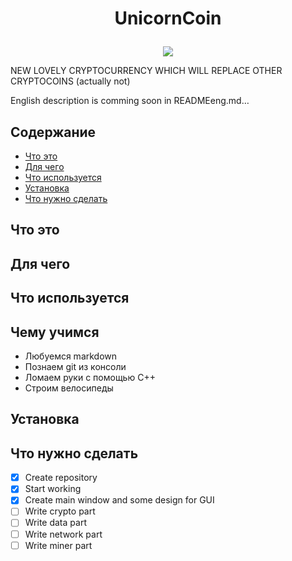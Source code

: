 # <p align="center">UnicornCoin
<p align="center"><img src="https://raw.github.com/Defolters/UnicornCoin/master/UnicornCoin.png"></p>
NEW LOVELY CRYPTOCURRENCY WHICH WILL REPLACE OTHER CRYPTOCOINS (actually not)


English description is comming soon in READMEeng.md…
## Содержание
- [Что это](#%D0%A7%D1%82%D0%BE-%D1%8D%D1%82%D0%BE)
- [Для чего](#%D0%94%D0%BB%D1%8F-%D1%87%D0%B5%D0%B3%D0%BE)
- [Что используется](#%D0%A7%D1%82%D0%BE-%D0%B8%D1%81%D0%BF%D0%BE%D0%BB%D1%8C%D0%B7%D1%83%D0%B5%D1%82%D1%81%D1%8F)
- [Установка](#%D0%A3%D1%81%D1%82%D0%B0%D0%BD%D0%BE%D0%B2%D0%BA%D0%B0)
- [Что нужно сделать](#%D0%A7%D1%82%D0%BE-%D0%BD%D1%83%D0%B6%D0%BD%D0%BE-%D1%81%D0%B4%D0%B5%D0%BB%D0%B0%D1%82%D1%8C)

## Что это
## Для чего
## Что используется
## Чему учимся
* Любуемся markdown
* Познаем git из консоли
* Ломаем руки с помощью C++
* Строим велосипеды

## Установка
## Что нужно сделать
- [x] Create repository
- [x] Start working
- [x] Create main window and some design for GUI 
- [ ] Write crypto part
- [ ] Write data part
- [ ] Write network part
- [ ] Write miner part
